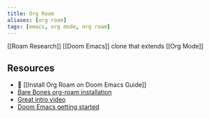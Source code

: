 ```yaml
---
title: Org Roam
aliases: [org roam]
tags: [emacs, org mode, org roam]
---
```


[[Roam Research]] [[Doom Emacs]] clone that extends [[Org Mode]]

## Resources

- 🧠 [[Install Org Roam on Doom Emacs Guide]]
- [Bare Bones org-roam installation](https://org-roam.discourse.group/t/beginners-guide-to-troubleshooting-emacs-problems-an-org-roam-edition/224/3)
- [Great intro video](https://www.youtube.com/watch?v=Lg61ocfxk3c)
- [Doom Emacs getting started](https://github.com/hlissner/doom-emacs/blob/develop/docs/getting_started.org#with-homebrew)

